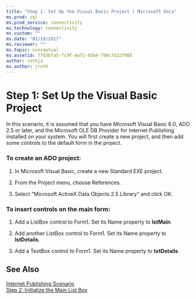 ```yaml
---
title: "Step 1: Set Up the Visual Basic Project | Microsoft Docs"
ms.prod: sql
ms.prod_service: connectivity
ms.technology: connectivity
ms.custom: ""
ms.date: "01/19/2017"
ms.reviewer: ""
ms.topic: conceptual
ms.assetid: 77d3bfa5-fc9f-4a72-93b4-790c7d227988
author: rothja
ms.author: jroth
---
```

# Step 1: Set Up the Visual Basic Project
In this scenario, it is assumed that you have Microsoft Visual Basic 6.0, ADO 2.5 or later, and the Microsoft OLE DB Provider for Internet Publishing installed on your system. You will first create a new project, and then add some controls to the default form in the project.  
  
### To create an ADO project:  
  
1.  In Microsoft Visual Basic, create a new Standard EXE project.  
  
2.  From the Project menu, choose References.  
  
3.  Select "Microsoft ActiveX Data Objects 2.5 Library" and click OK.  
  
### To insert controls on the main form:  
  
1.  Add a ListBox control to Form1. Set its Name property to **lstMain**.  
  
2.  Add another ListBox control to Form1. Set its Name property to **lstDetails**.  
  
3.  Add a TextBox control to Form1. Set its Name property to **txtDetails**.  
  
## See Also  
 [Internet Publishing Scenario](../../../ado/guide/data/internet-publishing-scenario.md)   
 [Step 2: Initialize the Main List Box](../../../ado/guide/data/step-2-initialize-the-main-list-box.md)
